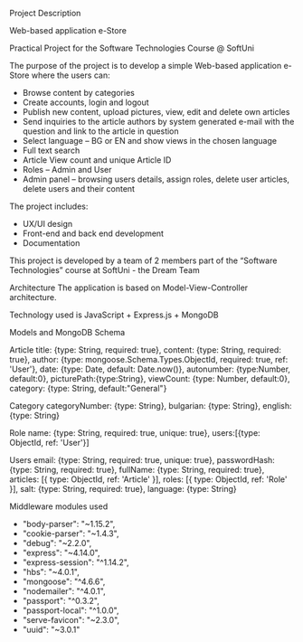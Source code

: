 Project Description


Web-based application e-Store


Practical Project for the Software Technologies Course @ SoftUni


The purpose of the project is to develop a simple Web-based application e-Store where the users can:
-	Browse content by categories
-	Create accounts, login and logout
-	Publish new content, upload pictures, view, edit and delete own articles
-	Send inquiries to the article authors by system generated e-mail with the question and link to the article in question
-	Select language – BG or EN and show views in the chosen language
-	Full text search
-	Article View count and unique Article ID
-	Roles – Admin and User
-	Admin panel – browsing users details, assign roles, delete user articles, delete users and their content

The project includes:
-	UX/UI design
-	Front-end and back end development
-	Documentation

This project is developed by a team of 2 members part of the “Software Technologies” course at SoftUni  - the Dream Team 

Architecture
The application is based on Model-View-Controller architecture.

Technology used is JavaScript + Express.js + MongoDB



Models and MongoDB Schema

Article
    title: {type: String, required: true},
    content: {type: String, required: true},
    author: {type: mongoose.Schema.Types.ObjectId, required: true, ref: 'User'},
    date: {type: Date, default: Date.now()},
    autonumber: {type:Number, default:0},
    picturePath:{type:String},
    viewCount: {type: Number, default:0},
    category: {type: String, default:"General"}

Category
   categoryNumber: {type: String},
    bulgarian: {type: String},
    english: {type: String}

Role
    name: {type: String, required: true, unique: true},
    users:[{type: ObjectId, ref: 'User'}]

Users
    email: {type: String, required: true, unique: true},
    passwordHash: {type: String, required: true},
     fullName: {type: String, required: true},
     articles: [{ type: ObjectId, ref: 'Article' }],
     roles: [{ type: ObjectId, ref: 'Role' }],
     salt: {type: String, required: true},
    language: {type: String}

Middleware modules used
-	"body-parser": "~1.15.2",
-	"cookie-parser": "~1.4.3",
-	"debug": "~2.2.0",
-	"express": "~4.14.0",
-	"express-session": "^1.14.2",
-	"hbs": "~4.0.1",
-	"mongoose": "^4.6.6",
-	"nodemailer": "^4.0.1",
-	"passport": "^0.3.2",
-	"passport-local": "^1.0.0",
-	"serve-favicon": "~2.3.0",
-	"uuid": "~3.0.1"
